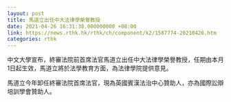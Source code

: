 ```yaml
---
layout: post
title: 馬道立出任中大法律學榮譽教授
date: 2021-04-26 16:31:38.000000000 +08:00
link: https://news.rthk.hk/rthk/ch/component/k2/1587774-20210426.htm
categories: rthk
---
```


中文大學宣布，終審法院前首席法官馬道立出任中大法律學榮譽教授，任期由本月1日起生效，馬道立將於法學教育方面，為法律學院提供意見。

馬道立今年卸任終審法院首席法官，現為英國賓漢法治中心贊助人，亦為國際訟辯培訓學會贊助人。

